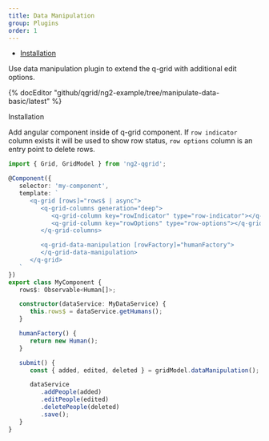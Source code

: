 ```yaml
---
title: Data Manipulation
group: Plugins
order: 1
---
```

- [Installation](#installation)

Use data manipulation plugin to extend the q-grid with additional edit options. 

{% docEditor "github/qgrid/ng2-example/tree/manipulate-data-basic/latest" %}

<a name="#installation">
   Installation
</a>

Add angular component inside of q-grid component. If `row indicator` column exists it will be used to show row status, `row options` column is an entry point to delete rows.

```typescript
import { Grid, GridModel } from 'ng2-qgrid';

@Component({
   selector: 'my-component',
   template: `
      <q-grid [rows]="rows$ | async">
         <q-grid-columns generation="deep">
            <q-grid-column key="rowIndicator" type="row-indicator"></q-grid-column>
            <q-grid-column key="rowOptions" type="row-options"></q-grid-column>
         </q-grid-columns>

         <q-grid-data-manipulation [rowFactory]="humanFactory">
         </q-grid-data-manipulation>
      </q-grid>
   `
})
export class MyComponent {
   rows$: Observable<Human[]>;

   constructor(dataService: MyDataService) {
      this.rows$ = dataService.getHumans();
   }

   humanFactory() {
      return new Human();
   }

   submit() {
      const { added, edited, deleted } = gridModel.dataManipulation();

      dataService
         .addPeople(added)
         .editPeople(edited)
         .deletePeople(deleted)
         .save();
   }
}
```